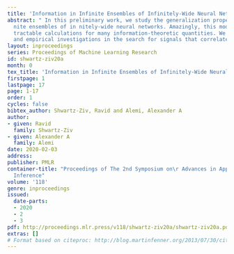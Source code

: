```yaml
---
title: 'Information in Infinite Ensembles of Infinitely-Wide Neural Networks '
abstract: " In this preliminary work, we study the generalization properties of in
  nite ensembles of in nitely-wide neural networks. Amazingly, this model family admits
  tractable calculations for many information-theoretic quantities. We report analytical
  and empirical investigations in the search for signals that correlate with generalization."
layout: inproceedings
series: Proceedings of Machine Learning Research
id: shwartz-ziv20a
month: 0
tex_title: 'Information in Infinite Ensembles of Infinitely-Wide Neural Networks '
firstpage: 1
lastpage: 17
page: 1-17
order: 1
cycles: false
bibtex_author: Shwartz-Ziv, Ravid and Alemi, Alexander A
author:
- given: Ravid
  family: Shwartz-Ziv
- given: Alexander A
  family: Alemi
date: 2020-02-03
address: 
publisher: PMLR
container-title: "Proceedings of The 2nd Symposium on\r Advances in Approximate Bayesian
  Inference"
volume: '118'
genre: inproceedings
issued:
  date-parts:
  - 2020
  - 2
  - 3
pdf: http://proceedings.mlr.press/v118/shwartz-ziv20a/shwartz-ziv20a.pdf
extras: []
# Format based on citeproc: http://blog.martinfenner.org/2013/07/30/citeproc-yaml-for-bibliographies/
---
```

